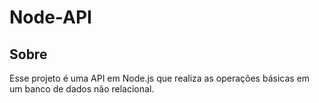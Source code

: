 # Node-API
## Sobre
Esse projeto é uma API em Node.js que realiza as operações básicas em um banco de dados não relacional.

